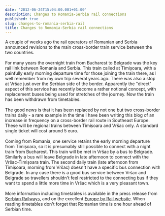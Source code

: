 ```yaml
---
date: '2012-06-24T15:04:00.001+01:00'
description: Changes to Romania-Serbia rail connections
published: true
slug: changes-to-romania-serbia-rail
title: Changes to Romania-Serbia rail connections
---
```


A couple of weeks ago the rail operators of Romanian and Serbia announced revisions to the main cross-border train service between the two countries.<br />
<br />
For many years the overnight train from Bucharest to Belgrade was the key rail link between Romania and Serbia. This train called at Timișoara, with a painfully early morning departure time for those joining the train there, as I well remember from my own trip several years ago. There was also a stop at Vršac just over the Serbian side of the border. Apparently the "direct" aspect of this service has recently become a rather notional concept, with replacement buses being used for stretches of the journey. Now the train has been withdrawn from timetables.<br />
<br />
The good news is that it has been replaced by not one but two cross-border trains daily - a rare example in the time I have been writing this blog of an increase in frequency on a cross-border rail route in Southeast Europe. These will be regional trains between Timișoara and Vršac only. A standard single ticket will cost around 5 euro.<br />
<br />
Coming from Romania, one service retains the early morning departure from Timișoara, so it is presumably still possible to connect with a night train from Bucharest. This train will be met in Vršac by a bus to Belgrade. Similarly a bus will leave Belgrade in late afternoon to connect with the Vršac-Timișoara train. The second daily train (late afternoon from Timișoara, morning from Vršac) doesn't have a specific bus connection with Belgrade. In any case there is a good bus service between Vršac and Belgrade so travellers shouldn't feel restricted to the connecting bus if they want to spend a little more time in Vršac which is a very pleasant town.<br />
<br />
More information including timetables is available in the press release from <a href="http://www.serbianrailways.com/system/en/home/newsplus/viewsingle/_params/newsplus_news_id/35980.html">Serbian Railways</a>, and on the excellent <a href="http://www.europebyrail.eu/revised-rail-service-from-serbia-to-romania">Europe by Rail website</a>. When reading timetables don't forget that Romanian time is one hour ahead of Serbian time.<br />
<br />
<br />
<br />